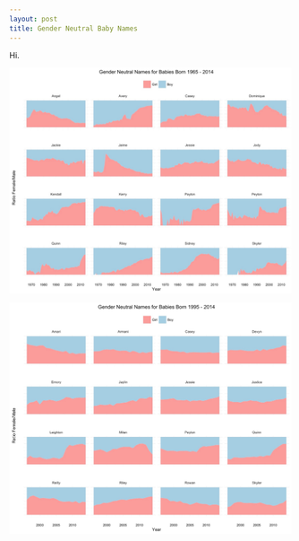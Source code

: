 ```yaml
---
layout: post
title: Gender Neutral Baby Names
---
```


Hi.

![](/img/babynames1965.jpg)

![](/img/babynames1995.jpg)

